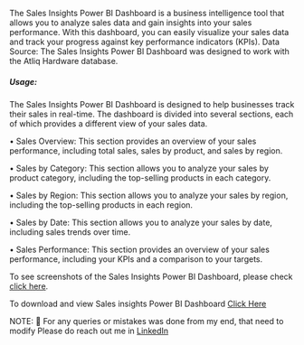 The Sales Insights Power BI Dashboard is a business intelligence tool that allows you to analyze sales data and gain insights into your sales performance. With this dashboard, you can easily visualize your sales data and track your progress against key performance indicators (KPIs).
Data Source: The Sales Insights Power BI Dashboard was designed to work with the Atliq Hardware database.

##### Usage:
The Sales Insights Power BI Dashboard is designed to help businesses track their sales in real-time. The dashboard is divided into several sections, each of which provides a different view of your sales data.

 • Sales Overview: This section provides an overview of your sales performance, including total sales, sales by product, and sales by region.

 • Sales by Category: This section allows you to analyze your sales by product category, including the top-selling products in each category.

 • Sales by Region: This section allows you to analyze your sales by region, including the top-selling products in each region.

 • Sales by Date: This section allows you to analyze your sales by date, including sales trends over time.

 • Sales Performance: This section provides an overview of your sales performance, including your KPIs and a comparison to your targets.

To see screenshots of the Sales Insights Power BI Dashboard, please check [click here](https://github.com/nhBasavaraj/ML-DL-Projects_nhBasavaraj/blob/main/Power%20BI/Report%20View.png).

To download and view Sales insights Power BI Dashboard [Click Here](https://github.com/nhBasavaraj/ML-DL-Projects_nhBasavaraj/blob/main/Power%20BI/Sales%20insights%20Dashboard.pbix)

NOTE: 📌  For any queries or mistakes was done from my end, that need to modify Please do reach out me in [LinkedIn](https://www.linkedin.com/in/basavaraj-n-hirebidari-94982b1a9)
